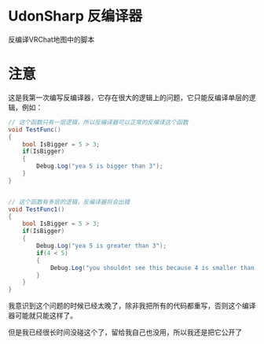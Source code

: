 # UdonSharp 反编译器

反编译VRChat地图中的脚本

# 注意

这是我第一次编写反编译器，它存在很大的逻辑上的问题，它只能反编译单层的逻辑，例如：

```CS
// 这个函数只有一层逻辑，所以反编译器可以正常的反编译这个函数
void TestFunc()
{
    bool IsBigger = 5 > 3;
    if(IsBigger)
    {
        Debug.Log("yea 5 is bigger than 3");
    }
}


// 这个函数有多层的逻辑，反编译器将会出错
void TestFunc1()
{
    bool IsBigger = 5 > 3;
    if(IsBigger)
    {
        Debug.Log("yea 5 is greater than 3");
        if(4 < 5)
        {
            Debug.Log("you shouldnt see this because 4 is smaller than 5");
        }
    }
}
```

我意识到这个问题的时候已经太晚了，除非我把所有的代码都重写，否则这个编译器可能就只能这样了。

但是我已经很长时间没碰这个了，留给我自己也没用，所以我还是把它公开了
